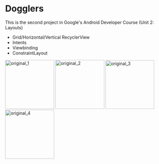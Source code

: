 # Dogglers 

This is the second project in Google's Android Developer Course (Unit 2: Layouts)

- Grid/Horizontal/Vertical RecyclerView
- Intents
- Viewbinding
- ConstraintLayout

<img width="158" alt="original_1" src="https://user-images.githubusercontent.com/115426604/200140370-1440608e-66af-4c29-9a5f-3d4ca5972a9a.png">  <img width="158" alt="original_2" src="https://user-images.githubusercontent.com/115426604/200140373-1c3d9361-46bd-4e0d-a985-e545226746a1.png">  <img width="157" alt="original_3" src="https://user-images.githubusercontent.com/115426604/200140376-933a18e4-cf98-4df2-acf1-b1e520ee7305.png">  <img width="158" alt="original_4" src="https://user-images.githubusercontent.com/115426604/200140377-9027973d-7e88-4633-abd5-94fc00a5ccd1.png">
